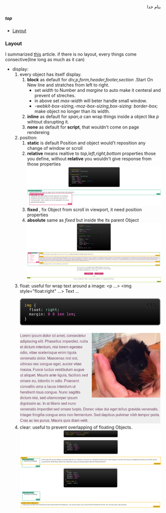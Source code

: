 <div dir=rtl>بنام خدا</div>

##### top

- [Layout](layout)


### Layout
I summarized [this](http://learnlayout.com/no-layout.html) article.
if there is no layout, every things come consective(line long as much as it can)
- display:
  1. every object has itself display.
     1. __block__ as default for _div,p,form,header,footer,section_ .Start  On New line and stratches from left to right.
        - set _width_ to Number and _margine_ to auto make it centeral and prevent of streches.
        - in above set _max-width_ will beter handle small window.
        - _-webkit-box-sizing,-moz-box-sizing,box-sizing: border-box;_ make object no longer than its width.
     2. __inline__ as default for _span,a_ can wrap things inside a object like _p_ wihtout disrupting it.
     3. __none__ as default for __script__, that wouldn't come on page rendereing
  2. position:
     1. __static__ is default Position and object would't reposition any change of window or scroll
     2. __relative__ means realtive to _top,left,right,bottom_ properties those you define, without __relative__ you wouldn't give response from those properties
    ![Alt RelativeImg](Img/Relative01.png)
     3. __fixed__ , fix Object from scroll in viewport, it need position properties
     4. __absolute__ same as _fixed_ but inside the its parent Object
  ![Alt RelativeImg](Img/Position01.png)
  3. float: useful for wrap text around a image: <p ...> <img style="float:right" ...> Text ...</p>
  ![Alt RelativeImg](Img/Float01.png)
  4. clear: useful to prevent overlapping of floating Objects.
  ![Alt RelativeImg](Img/Clear01.png)
  ![Alt RelativeImg](Img/Clear02.png)
  
